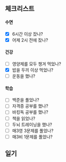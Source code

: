## 체크리스트
#### 수면
- [x] 6시간 이상 잤나?
- [x] 어제 2시 전에 잤나?

#### 건강
- [ ] 영양제를 모두 챙겨 먹었나?
- [x] 밥을 두끼 이상 먹었나?
- [ ] 운동을 했나?

#### 학습
- [ ] 백준을 풀었나?
- [ ] 자격증 공부를 했나?
- [ ] 바킹독 공부를 했나?
- [ ] 책을 읽었나?
- [ ] 두뇌 트레이닝을 했나?
- [ ] 매3영 3문제를 풀었나?
- [ ] 매3비 1문제를 풀었나?

## 일기
